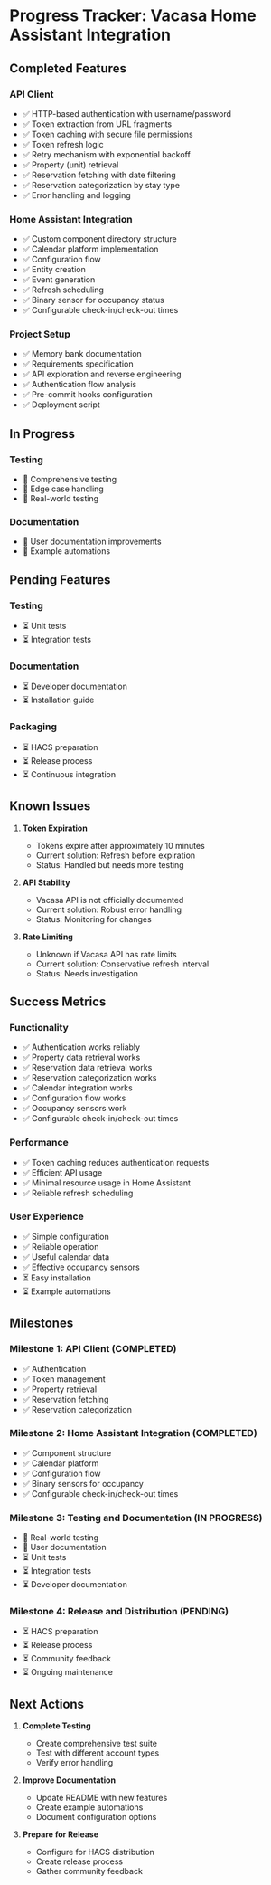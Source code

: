 # Progress Tracker: Vacasa Home Assistant Integration

## Completed Features

### API Client
- ✅ HTTP-based authentication with username/password
- ✅ Token extraction from URL fragments
- ✅ Token caching with secure file permissions
- ✅ Token refresh logic
- ✅ Retry mechanism with exponential backoff
- ✅ Property (unit) retrieval
- ✅ Reservation fetching with date filtering
- ✅ Reservation categorization by stay type
- ✅ Error handling and logging

### Home Assistant Integration
- ✅ Custom component directory structure
- ✅ Calendar platform implementation
- ✅ Configuration flow
- ✅ Entity creation
- ✅ Event generation
- ✅ Refresh scheduling
- ✅ Binary sensor for occupancy status
- ✅ Configurable check-in/check-out times

### Project Setup
- ✅ Memory bank documentation
- ✅ Requirements specification
- ✅ API exploration and reverse engineering
- ✅ Authentication flow analysis
- ✅ Pre-commit hooks configuration
- ✅ Deployment script

## In Progress

### Testing
- 🔄 Comprehensive testing
- 🔄 Edge case handling
- 🔄 Real-world testing

### Documentation
- 🔄 User documentation improvements
- 🔄 Example automations

## Pending Features

### Testing
- ⏳ Unit tests
- ⏳ Integration tests

### Documentation
- ⏳ Developer documentation
- ⏳ Installation guide

### Packaging
- ⏳ HACS preparation
- ⏳ Release process
- ⏳ Continuous integration

## Known Issues

1. **Token Expiration**
   - Tokens expire after approximately 10 minutes
   - Current solution: Refresh before expiration
   - Status: Handled but needs more testing

2. **API Stability**
   - Vacasa API is not officially documented
   - Current solution: Robust error handling
   - Status: Monitoring for changes

3. **Rate Limiting**
   - Unknown if Vacasa API has rate limits
   - Current solution: Conservative refresh interval
   - Status: Needs investigation

## Success Metrics

### Functionality
- ✅ Authentication works reliably
- ✅ Property data retrieval works
- ✅ Reservation data retrieval works
- ✅ Reservation categorization works
- ✅ Calendar integration works
- ✅ Configuration flow works
- ✅ Occupancy sensors work
- ✅ Configurable check-in/check-out times

### Performance
- ✅ Token caching reduces authentication requests
- ✅ Efficient API usage
- ✅ Minimal resource usage in Home Assistant
- ✅ Reliable refresh scheduling

### User Experience
- ✅ Simple configuration
- ✅ Reliable operation
- ✅ Useful calendar data
- ✅ Effective occupancy sensors
- ⏳ Easy installation
- ⏳ Example automations

## Milestones

### Milestone 1: API Client (COMPLETED)
- ✅ Authentication
- ✅ Token management
- ✅ Property retrieval
- ✅ Reservation fetching
- ✅ Reservation categorization

### Milestone 2: Home Assistant Integration (COMPLETED)
- ✅ Component structure
- ✅ Calendar platform
- ✅ Configuration flow
- ✅ Binary sensors for occupancy
- ✅ Configurable check-in/check-out times

### Milestone 3: Testing and Documentation (IN PROGRESS)
- 🔄 Real-world testing
- 🔄 User documentation
- ⏳ Unit tests
- ⏳ Integration tests
- ⏳ Developer documentation

### Milestone 4: Release and Distribution (PENDING)
- ⏳ HACS preparation
- ⏳ Release process
- ⏳ Community feedback
- ⏳ Ongoing maintenance

## Next Actions

1. **Complete Testing**
   - Create comprehensive test suite
   - Test with different account types
   - Verify error handling

2. **Improve Documentation**
   - Update README with new features
   - Create example automations
   - Document configuration options

3. **Prepare for Release**
   - Configure for HACS distribution
   - Create release process
   - Gather community feedback
